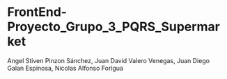 # FrontEnd-Proyecto_Grupo_3_PQRS_Supermarket
Angel Stiven Pinzon Sánchez,  Juan David Valero Venegas,  Juan Diego Galan Espinosa,  Nicolas Alfonso Forigua
